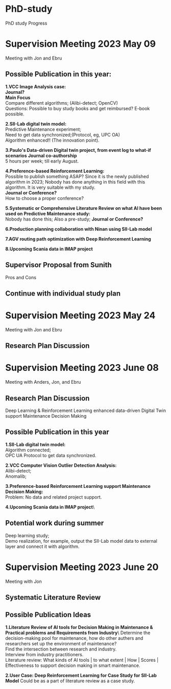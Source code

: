 # PhD-study

PhD study Progress 

# Supervision Meeting 2023 May 09
Meeting with Jon and Ebru

## Possible Publication in this year:
**1.VCC Image Analysis case:**\
**Journal?**\
**Main Focus**\
Compare different algorithms; (Alibi-detect; OpenCV) \
Questions: Possible to buy study books and get reimbursed? E-book possible.

**2.SII-Lab digital twin model:**\
Predictive Maintenance experiment;\
Need to get data synchronized;(Protocol, eg, UPC OA)\
Algorithm enhanced!! (The innovation point). 

**3.Paulo's Data-driven Digital twin project, from event log to what-if scenarios**
**Journal co-authorship**\
5 hours per week; till early August.


**4.Preference-based Reinforcement Learning:**\
Possible to publish something ASAP? Since it is the newly published algorithm in 2023; Nobody has done anything in this field with this algorithm. It is very suitable with my study.\
**Journal or Conference?** \
How to choose a proper conference? 

**5.Systematic or Comprehensive Literature Review on what AI have been used on Predictive Maintenance study:**\
Nobody has done this; Also a pre-study; 
**Journal or Conference?** 

**6.Production planning collaboration with Ninan using SII-Lab model** 

**7.AGV routing path optimization with Deep Reinforcement Learning**

**8.Upcoming Scania data in IMAP project**


## Supervisor Proposal from Sunith
Pros and Cons 

## Continue with individual study plan 

# Supervision Meeting 2023 May 24
Meeting with Jon and Ebru

## Research Plan Discussion


# Supervision Meeting 2023 June 08
Meeting with Anders, Jon, and Ebru

## Research Plan Discussion
Deep Learning & Reinforcement Learning enhanced data-driven Digital Twin support Maintenance Decision Making

## Possible Publication in this year
**1.SII-Lab digital twin model:**\
Algorithm connected;\
OPC UA Protocol to get data synchronized.

**2.VCC Computer Vision Outlier Detection Analysis:**\
Alibi-detect;\
Anomalib;

**3.Preference-based Reinforcement Learning support Maintenance Decision Making:**\
Problem: No data and related project support.

**4.Upcoming Scania data in IMAP project**\

## Potential work during summer
Deep learning study;\
Demo realization, for example, output the SII-Lab model data to external layer and connect it with algorithm.

# Supervision Meeting 2023 June 20
Meeting with Jon

## Systematic Literature Review

## Possible Publication Ideas
**1.Literature Review of AI tools for Decision Making in Maintenance & Practical problems and Requirements from Industry**\ 
Determine the decision-making pool for maintenance, how do other authers and researchers set up the environment of maintenance?\
Find the intersection between research and industry.\
Interview from industry practitioners.\
Literature review: What kinds of AI tools | to what extent | How | Scores | Effectiveness to support decision making in smart maintenance. 


**2.User Case: Deep Reinforcement Learning for Case Study for SII-Lab Model**
Could be as a part of literature review as a case study.
